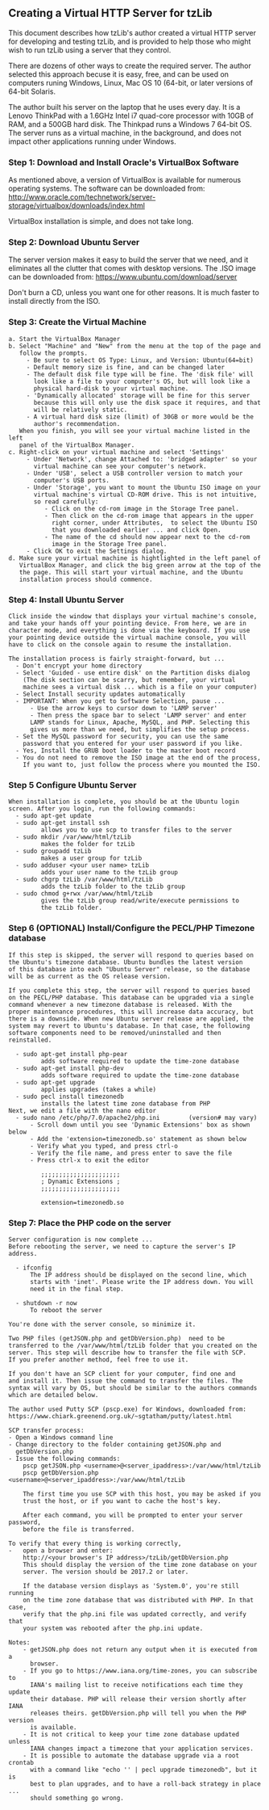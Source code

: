 
## Creating a Virtual HTTP Server for tzLib

  This document describes how tzLib's author created a virtual HTTP server for
  developing and testing tzLib, and is provided to help those who might wish
  to run tzLib using a server that they control. 
  
  There are dozens of other ways to create the required server. The author
  selected this approach becuse it is easy, free,  and can be used on computers 
  runing Windows, Linux, Mac OS 10 (64-bit, or later versions of 64-bit 
  Solaris. 
  
  The author built his server on the laptop that he uses every day. It is a 
  Lenovo ThinkPad with a 1.6GHz Intel i7 quad-core processor with 10GB of RAM, 
  and a 500GB hard disk. The Thinkpad runs a Windows 7 64-bit OS. The server
  runs as a virtual machine, in the background, and does not impact other
  applications running under Windows. 
  
### Step 1: Download and Install Oracle's VirtualBox Software 
  As mentioned above, a version of VirtualBox is available for numerous 
  operating systems. The software can be downloaded from:
  http://www.oracle.com/technetwork/server-storage/virtualbox/downloads/index.html
  
  VirtualBox installation is simple, and does not take long. 
  
### Step 2: Download Ubuntu Server
  The server version makes it easy to build the server that we need, and it 
  eliminates all the clutter that comes with desktop versions. The .ISO image
  can be downloaded from:
  https://www.ubuntu.com/download/server
  
  Don't burn a CD, unless you want one for other reasons. It is much faster
  to install directly from the ISO. 
  
### Step 3: Create the Virtual Machine
    a. Start the VirtualBox Manager
    b. Select "Machine" and "New" from the menu at the top of the page and 
       follow the prompts.
         - Be sure to select OS Type: Linux, and Version: Ubuntu(64=bit)
         - Default memory size is fine, and can be changed later
         - The default disk file type will be fine. The 'disk file' will
		   look like a file to your computer's OS, but will look like a
           physical hard-disk to your virtual machine.
         - 'Dynamically allocated' storage will be fine for this server
           because this will only use the disk space it requires, and that
           will be relatively static.
         - A virtual hard disk size (limit) of 30GB or more would be the 
           author's recommendation. 
       When you finish, you will see your virtual machine listed in the left
       panel of the VirtualBox Manager.
    c. Right-click on your virtual machine and select 'Settings'
         - Under 'Network', change Attached to: 'bridged adapter' so your
		   virtual machine can see your computer's network.
         - Under 'USB', select a USB controller version to match your
           computer's USB ports.
         - Under 'Storage', you want to mount the Ubuntu ISO image on your 
           virtual machine's virtual CD-ROM drive. This is not intuitive, 
		   so read carefully:
              - Click on the cd-rom image in the Storage Tree panel.
			  - Then click on the cd-rom image that appears in the upper
                right corner, under Attributes,  to select the Ubuntu ISO
                that you downloaded earlier ... and click Open.
              - The name of the cd should now appear next to the cd-rom
			    image in the Storage Tree panel.
         - Click OK to exit the Settings dialog.
    d. Make sure your virtual machine is hightlighted in the left panel of
	   VirtualBox Manager, and click the big green arrow at the top of the
	   the page. This will start your virtual machine, and the Ubuntu
	   installation process should commence.
	   
### Step 4: Install Ubuntu Server
    Click inside the window that displays your virtual machine's console, 
    and take your hands off your pointing device. From here, we are in
    character mode, and everything is done via the keyboard. If you use 
    your pointing device outside the virtual machine console, you will 
    have to click on the console again to resume the installation.
	
    The installation process is fairly straight-forward, but ...
      - Don't encrypt your home directory
      - Select 'Guided - use entire disk' on the Partition disks dialog
        (The disk section can be scarry, but remember, your virtual 
		machine sees a virtual disk ... which is a file on your computer)
      - Select Install security updates automatically
	  - IMPORTANT: When you get to Software Selection, pause ...
	      - Use the arrow keys to cursor down to 'LAMP server'
          - Then press the space bar to select 'LAMP server' and enter
          LAMP stands for Linux, Apache, MySQL, and PHP. Selecting this
          gives us more than we need, but simplifies the setup process.
      - Set the MySQL password for security, you can use the same
        password that you entered for your user password if you like.
      - Yes, Install the GRUB boot loader to the master boot record
      - You do not need to remove the ISO image at the end of the process,
        If you want to, just follow the process where you mounted the ISO.

### Step 5 Configure Ubuntu Server
    When installation is complete, you should be at the Ubuntu login
	screen. After you login, run the following commands:
      - sudo apt-get update
      - sudo apt-get install ssh
             allows you to use scp to transfer files to the server
	  - sudo mkdir /var/www/html/tzLib
             makes the folder for tzLib
      - sudo groupadd tzLib
             makes a user group for tzLib
      - sudo adduser <your user name> tzLib
             adds your user name to the tzLib group
      - sudo chgrp tzLib /var/www/html/tzLib
             adds the tzLib folder to the tzLib group
      - sudo chmod g+rwx /var/www/html/tzLib
             gives the tzLib group read/write/execute permissions to
             the tzLib folder.
			 
### Step 6 (OPTIONAL) Install/Configure the PECL/PHP Timezone database	 
	If this step is skipped, the server will respond to queries based on
	the	Ubuntu's timezone database. Ubuntu bundles the latest version
	of this database into each "Ubuntu Server" release, so the database
	will be as current as the OS release version.
	
	If you complete this step, the server will respond to queries based
	on the PECL/PHP database. This database can be upgraded via a single
	command whenever a new timezone database is released. With the
	proper maintenance procedures, this will increase data accuracy, but
	there is a downside. When new Ubuntu server release are applied, the
	system may revert to Ubuntu's database. In that case, the following
	software components need to be removed/uninstalled and then
	reinstalled. 

      - sudo apt-get install php-pear
             adds software required to update the time-zone database
      - sudo apt-get install php-dev
             adds software required to update the time-zone database
      - sudo apt-get upgrade 
             applies upgrades (takes a while)
      - sudo pecl install timezonedb
             installs the latest time zone database from PHP
	Next, we edit a file with the nano editor		 
      - sudo nano /etc/php/7.0/apache2/php.ini        (version# may vary) 
          - Scroll down until you see 'Dynamic Extensions' box as shown below
		  - Add the 'extension=timezonedb.so' statement as shown below
		  - Verify what you typed, and press ctrl-o
		  - Verify the file name, and press enter to save the file
		  - Press ctrl-x to exit the editor
		  
             ;;;;;;;;;;;;;;;;;;;;;;
             ; Dynamic Extensions ;
             ;;;;;;;;;;;;;;;;;;;;;;
			 
             extension=timezonedb.so

			 
### Step 7: Place the PHP code on the server  		 
    Server configuration is now complete ...
	Before rebooting the server, we need to capture the server's IP address.
	
	  - ifconfig
          The IP address should be displayed on the second line, which 
		  starts with 'inet'. Please write the IP address down. You will
		  need it in the final step.

      - shutdown -r now
		  To reboot the server
			 
    You're done with the server console, so minimize it.
	
	Two PHP files (getJSON.php and getDbVersion.php)  need to be 
	transferred to the /var/www/html/tzLib folder that you created on the 
	server. This step will describe how to transfer the file with SCP.  
	If you prefer another method, feel free to use it. 
	
    If you don't have an SCP client for your computer, find one and
	and install it. Then issue the command to transfer the files. The
    syntax will vary by OS, but should be similar to the authors commands
	which are detailed below.
	
	The author used Putty SCP (pscp.exe) for Windows, downloaded from: 
	https://www.chiark.greenend.org.uk/~sgtatham/putty/latest.html
		 
    SCP transfer process:
    - Open a Windows command line
    - Change directory to the folder containing getJSON.php and 
	  getDbVersion.php
    - Issue the following commands:
        pscp getJSON.php <username>@<server_ipaddress>:/var/www/html/tzLib
		pscp getDbVersion.php <username>@<server_ipaddress>:/var/www/html/tzLib
			
        The first time you use SCP with this host, you may be asked if you
		trust the host, or if you want to cache the host's key.
		
        After each command, you will be prompted to enter your server password, 
		before the file is transferred.

	To verify that every thing is working correctly,
    -	open a browser and enter: 
		http://<your browser's IP address>/tzLib/getDbVersion.php
		This should display the version of the time zone database on your 
		server. The version should be 2017.2 or later. 
		
		If the database version displays as 'System.0', you're still running 
		on the time zone database that was distributed with PHP. In that case,
		verify that the php.ini file was updated correctly, and verify that 
		your system was rebooted after the php.ini update. 
		
    Notes: 
        - getJSON.php does not return any output when it is executed from a 
          browser. 
        - If you go to https://www.iana.org/time-zones, you can subscribe to
          IANA's mailing list to receive notifications each time they update
          their database. PHP will release their version shortly after IANA
          releases theirs. getDbVersion.php will tell you when the PHP version
          is available.
        - It is not critical to keep your time zone database updated unless
          IANA changes impact a timezone that your application services.
        - It is possible to automate the database upgrade via a root crontab
          with a command like "echo '' | pecl upgrade timezonedb", but it is
		  best to plan upgrades, and to have a roll-back strategy in place ...
		  should something go wrong. 
		
	
    	
	  
	
		  
	  
	  
	  
	
	
	
    
	   
	
  
  
  
  
  
  